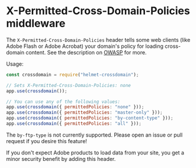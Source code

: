 # X-Permitted-Cross-Domain-Policies middleware

The `X-Permitted-Cross-Domain-Policies` header tells some web clients (like Adobe Flash or Adobe Acrobat) your domain's policy for loading cross-domain content. See the description on [OWASP](https://www.owasp.org/index.php/OWASP_Secure_Headers_Project#X-Permitted-Cross-Domain-Policies) for more.

Usage:

```javascript
const crossdomain = require("helmet-crossdomain");

// Sets X-Permitted-Cross-Domain-Policies: none
app.use(crossdomain());

// You can use any of the following values:
app.use(crossdomain({ permittedPolicies: "none" }));
app.use(crossdomain({ permittedPolicies: "master-only" }));
app.use(crossdomain({ permittedPolicies: "by-content-type" }));
app.use(crossdomain({ permittedPolicies: "all" }));
```

The `by-ftp-type` is not currently supported. Please open an issue or pull request if you desire this feature!

If you don't expect Adobe products to load data from your site, you get a minor security benefit by adding this header.
